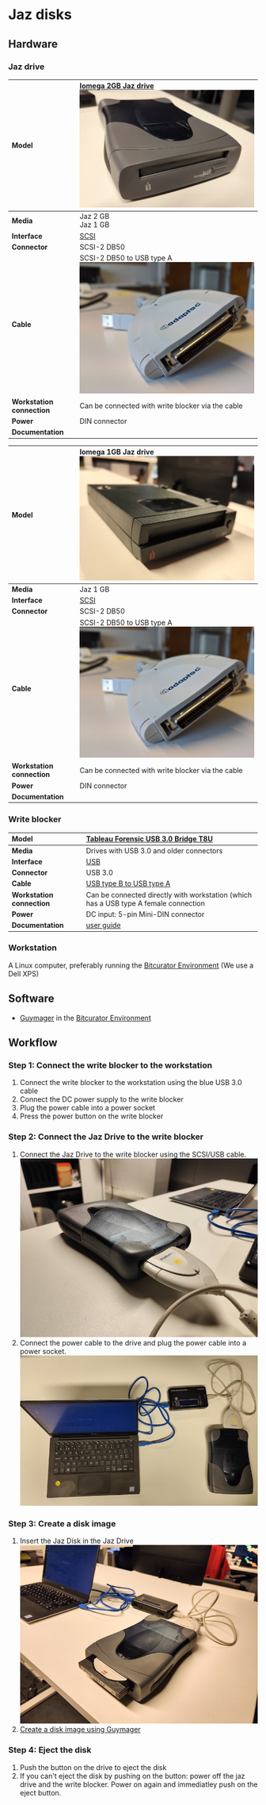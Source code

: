 # Jaz disks

## Hardware

### Jaz drive

| **Model** | [Iomega 2GB Jaz drive](https://web.archive.org/web/20210425034320/https://miap.hosting.nyu.edu/program/student_work/2005fall/05f_1805_felixdidier_a2_y.pdf)<br>![jaz drive 2 GB](images/jaz/jaz_drive_2GB.jpg) |
|:--|:--|
| **Media** | Jaz 2 GB<br>Jaz 1 GB |
| **Interface** | [SCSI](https://www.wikidata.org/wiki/Q220868) |
| **Connector** | SCSI-2 DB50 |
| **Cable** | SCSI-2 DB50 to USB type A ![SCSI](images/SCSI-adapter.jpg) |
| **Workstation connection** | Can be connected with write blocker via the cable|
| **Power** | DIN connector  |
| **Documentation** |  |

| **Model** | Iomega 1GB Jaz drive<br>![jaz 1GB](images/jaz/jaz_drive_1GB.jpg) |
|:--|:--|
| **Media** | Jaz 1 GB |
| **Interface** | [SCSI](https://www.wikidata.org/wiki/Q220868) |
| **Connector** | SCSI-2 DB50 |
| **Cable** | SCSI-2 DB50 to USB type A ![SCSI](images/SCSI-adapter.jpg) |
| **Workstation connection** | Can be connected with write blocker via the cable|
| **Power** | DIN connector  |
| **Documentation** |  |

### Write blocker

| **Model** | [Tableau Forensic USB 3.0 Bridge T8U](https://web.archive.org/web/20180409191526/https://www.guidancesoftware.com/tableau/hardware//t8u) |
|:--|:--|
| **Media** | Drives with USB 3.0 and older connectors |
| **Interface** | [USB](https://www.wikidata.org/wiki/Q42378) |
| **Connector** | USB 3.0 |
| **Cable** | [USB type B to USB type A](https://commons.wikimedia.org/wiki/Category:USB_cables?uselang=nl#/media/File:A-B_Usb_Cable.jpg) |
| **Workstation connection** | Can be connected directly with workstation (which has a USB type A female connection |
| **Power** | DC input: 5-pin Mini-DIN connector |
| **Documentation** | [user guide](https://web.archive.org/web/20230308061552/https://manuals.plus/opentext/t8u-tableau-forensic-usb-bridge-manual)  |

### Workstation

A Linux computer, preferably running the [Bitcurator Environment](https://bitcurator.net/) (We use a Dell XPS)

## Software

- [Guymager](https://guymager.sourceforge.io/) in the [Bitcurator Environment](https://bitcurator.net/)

## Workflow

### Step 1: Connect the write blocker to the workstation

1. Connect the write blocker to the workstation using the blue USB 3.0 cable
2. Connect the DC power supply to the write blocker
3. Plug the power cable into a power socket
4. Press the power button on the write blocker

### Step 2: Connect the Jaz Drive to the write blocker

1. Connect the Jaz Drive to the write blocker using the SCSI/USB cable.<br>![jaz drive connected](images/jaz/cable_to_drive.jpg)
2. Connect the power cable to the drive and plug the power cable into a power socket.<br>![jaz setup](images/jaz/setup_jaz.jpg)

### Step 3: Create a disk image

1. Insert the Jaz Disk in the Jaz Drive<br>![disk in drive](images/jaz/setup_with_disk.jpg)
2. [Create a disk image using Guymager](guymager.md)

### Step 4: Eject the disk

1. Push the button on the drive to eject the disk
2. If you can't eject the disk by pushing on the button: power off the jaz drive and the write blocker. Power on again and immediatley push on the eject button.